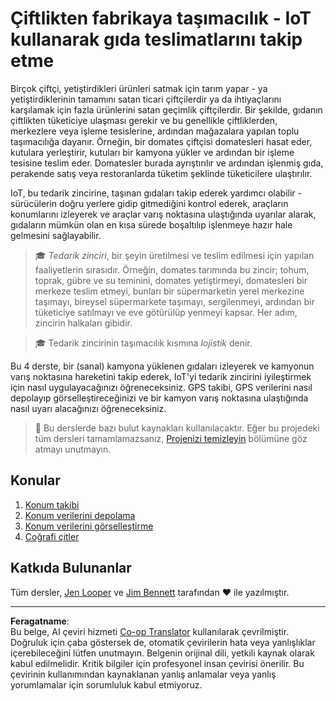 <!--
CO_OP_TRANSLATOR_METADATA:
{
  "original_hash": "e978534a245b000725ed2a048f943213",
  "translation_date": "2025-08-28T03:11:54+00:00",
  "source_file": "3-transport/README.md",
  "language_code": "tr"
}
-->
# Çiftlikten fabrikaya taşımacılık - IoT kullanarak gıda teslimatlarını takip etme

Birçok çiftçi, yetiştirdikleri ürünleri satmak için tarım yapar - ya yetiştirdiklerinin tamamını satan ticari çiftçilerdir ya da ihtiyaçlarını karşılamak için fazla ürünlerini satan geçimlik çiftçilerdir. Bir şekilde, gıdanın çiftlikten tüketiciye ulaşması gerekir ve bu genellikle çiftliklerden, merkezlere veya işleme tesislerine, ardından mağazalara yapılan toplu taşımacılığa dayanır. Örneğin, bir domates çiftçisi domatesleri hasat eder, kutulara yerleştirir, kutuları bir kamyona yükler ve ardından bir işleme tesisine teslim eder. Domatesler burada ayrıştırılır ve ardından işlenmiş gıda, perakende satış veya restoranlarda tüketim şeklinde tüketicilere ulaştırılır.

IoT, bu tedarik zincirine, taşınan gıdaları takip ederek yardımcı olabilir - sürücülerin doğru yerlere gidip gitmediğini kontrol ederek, araçların konumlarını izleyerek ve araçlar varış noktasına ulaştığında uyarılar alarak, gıdaların mümkün olan en kısa sürede boşaltılıp işlenmeye hazır hale gelmesini sağlayabilir.

> 🎓 *Tedarik zinciri*, bir şeyin üretilmesi ve teslim edilmesi için yapılan faaliyetlerin sırasıdır. Örneğin, domates tarımında bu zincir; tohum, toprak, gübre ve su teminini, domates yetiştirmeyi, domatesleri bir merkeze teslim etmeyi, bunları bir süpermarketin yerel merkezine taşımayı, bireysel süpermarkete taşımayı, sergilenmeyi, ardından bir tüketiciye satılmayı ve eve götürülüp yenmeyi kapsar. Her adım, zincirin halkaları gibidir.

> 🎓 Tedarik zincirinin taşımacılık kısmına *lojistik* denir.

Bu 4 derste, bir (sanal) kamyona yüklenen gıdaları izleyerek ve kamyonun varış noktasına hareketini takip ederek, IoT'yi tedarik zincirini iyileştirmek için nasıl uygulayacağınızı öğreneceksiniz. GPS takibi, GPS verilerini nasıl depolayıp görselleştireceğinizi ve bir kamyon varış noktasına ulaştığında nasıl uyarı alacağınızı öğreneceksiniz.

> 💁 Bu derslerde bazı bulut kaynakları kullanılacaktır. Eğer bu projedeki tüm dersleri tamamlamazsanız, [Projenizi temizleyin](../clean-up.md) bölümüne göz atmayı unutmayın.

## Konular

1. [Konum takibi](lessons/1-location-tracking/README.md)
1. [Konum verilerini depolama](lessons/2-store-location-data/README.md)
1. [Konum verilerini görselleştirme](lessons/3-visualize-location-data/README.md)
1. [Coğrafi çitler](lessons/4-geofences/README.md)

## Katkıda Bulunanlar

Tüm dersler, [Jen Looper](https://github.com/jlooper) ve [Jim Bennett](https://GitHub.com/JimBobBennett) tarafından ♥️ ile yazılmıştır.

---

**Feragatname**:  
Bu belge, AI çeviri hizmeti [Co-op Translator](https://github.com/Azure/co-op-translator) kullanılarak çevrilmiştir. Doğruluk için çaba göstersek de, otomatik çevirilerin hata veya yanlışlıklar içerebileceğini lütfen unutmayın. Belgenin orijinal dili, yetkili kaynak olarak kabul edilmelidir. Kritik bilgiler için profesyonel insan çevirisi önerilir. Bu çevirinin kullanımından kaynaklanan yanlış anlamalar veya yanlış yorumlamalar için sorumluluk kabul etmiyoruz.
